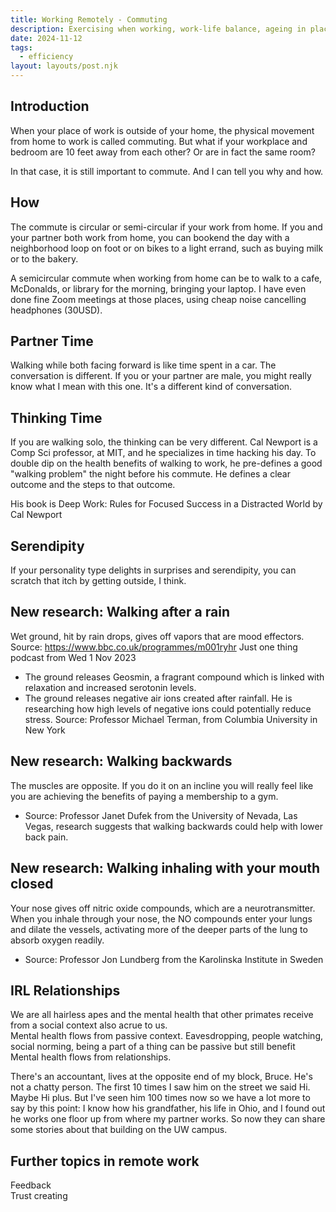 ```yaml
---
title: Working Remotely - Commuting
description: Exercising when working, work-life balance, ageing in place
date: 2024-11-12
tags:
  - efficiency
layout: layouts/post.njk
---
```


## Introduction
When your place of work is outside of your home, the physical movement from home to work is called commuting. But what if your workplace and bedroom are 10 feet away from each other? Or are in fact the same room?
  
In that case, it is still important to commute. And I can tell you why and how. 

## How
The commute is circular or semi-circular if your work from home. If you and your partner both work from home, you can bookend the day with a neighborhood loop on foot or on bikes to a light errand, such as buying milk or to the bakery.

A semicircular commute when working from home can be to walk to a cafe, McDonalds, or library for the morning, bringing your laptop.  I have even done fine Zoom meetings at those places, using cheap noise cancelling headphones (30USD). 


## Partner Time
Walking while both facing forward is like time spent in a car. The conversation is different. If you or your partner are male, you might really know what I mean with this one. It's a different kind of conversation.

## Thinking Time
If you are walking solo, the thinking can be very different. Cal Newport is a Comp Sci professor, at MIT, and he specializes in time hacking his day. To double dip on the health benefits of walking to work, he pre-defines a good "walking problem" the night before his commute. He defines a clear outcome and the steps to that outcome. 

His book is Deep Work: Rules for Focused Success in a Distracted World by Cal Newport

## Serendipity
If your personality type delights in surprises and serendipity, you can scratch that itch by getting outside, I think.  

## New research: Walking after a rain
Wet ground, hit by rain drops, gives off vapors that are mood effectors. 
Source: https://www.bbc.co.uk/programmes/m001ryhr Just one thing podcast from Wed 1 Nov 2023 
- The ground releases Geosmin, a fragrant compound which is linked with relaxation and increased serotonin levels.
- The ground releases negative air ions created after rainfall. He is researching how high levels of negative ions could potentially reduce stress. Source: Professor Michael Terman, from Columbia University in New York

## New research: Walking backwards
The muscles are opposite. If you do it on an incline you will really feel like you are achieving the benefits of paying a membership to a gym.  
- Source: Professor Janet Dufek from the University of Nevada, Las Vegas, research suggests that walking backwards could help with lower back pain.

## New research: Walking inhaling with your mouth closed 
Your nose gives off nitric oxide compounds, which are a neurotransmitter. When you inhale through your nose, the NO compounds enter your lungs and dilate the vessels, activating more of the deeper parts of the lung to absorb oxygen readily.
- Source: Professor Jon Lundberg from the Karolinska Institute in Sweden 

## IRL Relationships
We are all hairless apes and the mental health that other primates receive from a social context also acrue to us.  
Mental health flows from passive context.  Eavesdropping, people watching, social norming, being a part of a thing can be passive but still benefit 
Mental health flows from relationships. 
  
There's an accountant, lives at the opposite end of my block, Bruce.  He's not a chatty person. The first 10 times I saw him on the street we said Hi. Maybe Hi plus. But I've seen him 100 times now so we have a lot more to say by this point: I know how his grandfather, his life in Ohio, and I found out he works one floor up from where my partner works. So now they can share some stories about that building on the UW campus.

## Further topics in remote work
Feedback  
Trust creating  